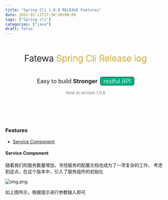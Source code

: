 ```yaml
---
title: "Spring Cli 1.0.8 RELEASE Features"
date: 2022-01-11T17:30:10+08:00
tags: ["Spring cli"]
categories: ["java"]
draft: false
---
```


<div style="text-align: center;display: flex;flex-direction: column;justify-content:center;align-items:center;margin-bottom: 100px">
     <h1 style="font-weight: 300;text-shadow: 0 0 1px black;">Fatewa <span style="color: #faca30">Spring Cli Release log</span></h1>
     <h3 style="font-weight: 400;font-size: 18px;">Easy to build <b>Stronger</b><span style="margin-left: 8px;border: 1px solid black;padding: 2px 10px;background: #00b583;color: white;font-weight: 300;border-radius: 6px">restful API</span></h3>
     <span style="color: gray;font-size: 13px">
<focus-tag link>
Now at version 1.0.8
</focus-tag>
</span>
</div>


### Features

- [Service Component](#Service-Component)

#### Service Component
随着我们的服务数量增加，寻找服务的配置文档也成为了一项复杂的工作，
考虑到这点，在这个版本中，引入了服务组件的初始化

![img.png](/fatewa/posts/work/images/service-comp.jpg)

如上图所示，根据提示进行参数输入即可
